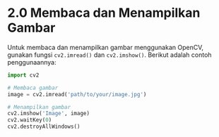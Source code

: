 # 2.0 Membaca dan Menampilkan Gambar

Untuk membaca dan menampilkan gambar menggunakan OpenCV, gunakan fungsi `cv2.imread()` dan `cv2.imshow()`. Berikut adalah contoh penggunaannya:

```python
import cv2

# Membaca gambar
image = cv2.imread('path/to/your/image.jpg')

# Menampilkan gambar
cv2.imshow('Image', image)
cv2.waitKey(0)
cv2.destroyAllWindows()
